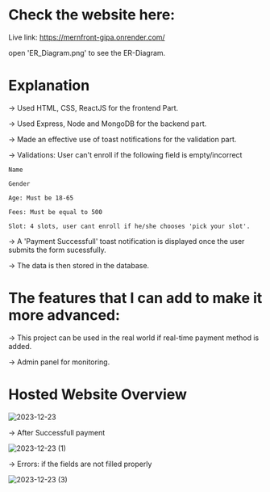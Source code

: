 
# Check the website here:
Live link: https://mernfront-gipa.onrender.com/

open 'ER_Diagram.png' to see the ER-Diagram.

# Explanation

-> Used HTML, CSS, ReactJS for the frontend Part.

-> Used Express, Node and MongoDB for the backend part.

-> Made an effective use of toast notifications for the validation part.

-> Validations: User can't enroll if the following field is empty/incorrect

    Name
    
    Gender
    
    Age: Must be 18-65
    
    Fees: Must be equal to 500
    
    Slot: 4 slots, user cant enroll if he/she chooses 'pick your slot'.
    
-> A 'Payment Successfull' toast notification is displayed once the user submits the form sucessfully.

-> The data is then stored in the database.


# The features that I can add to make it more advanced:

-> This project can be used in the real world if real-time payment method is added.

-> Admin panel for monitoring.

# Hosted Website Overview

![2023-12-23](https://github.com/Moumita2002/assignment/assets/102172188/224def30-91b1-43a7-8dc0-738fc4a6c252)

-> After Successfull payment

![2023-12-23 (1)](https://github.com/Moumita2002/assignment/assets/102172188/bf93a0d7-2d73-4b21-b006-c90ed73122b4)

-> Errors: if the fields are not filled properly

![2023-12-23 (3)](https://github.com/Moumita2002/assignment/assets/102172188/30058774-8d74-4195-b0a6-9fb9d755ee44)



